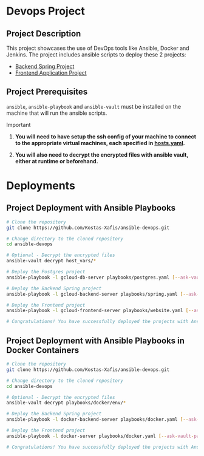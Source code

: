 # Devops Project

## Project Description
This project showcases the use of DevOps tools like Ansible, Docker and Jenkins. The project includes ansible scripts to deploy these 2 projects:
* [Backend Spring Project](https://github.com/Kostas-Xafis/Dtst-2.git)
* [Frontend Application Project](https://github.com/Kostas-Xafis/DtstFrontendProject.git)

## Project Prerequisites

`ansible`, `ansible-playbook` and `ansible-vault` must be installed on the machine that will run the ansible scripts.

> [!IMPORTANT]
> 1. **You will need to have setup the ssh config of your machine to connect to the appropriate virtual machines, each specified in [hosts.yaml](https://github.com/Kostas-Xafis/ansible-devops/blob/main/hosts.yaml).**
>
> 2. **You will also need to decrypt the encrypted files with ansible vault, either at runtime or beforehand.**
>  

# Deployments

## Project Deployment with Ansible Playbooks

```bash
# Clone the repository
git clone https://github.com/Kostas-Xafis/ansible-devops.git

# Change directory to the cloned repository
cd ansible-devops

# Optional - Decrypt the encrypted files
ansible-vault decrypt host_vars/* 

# Deploy the Postgres project
ansible-playbook -l gcloud-db-server playbooks/postgres.yaml [--ask-vault-pass]

# Deploy the Backend Spring project
ansible-playbook -l gcloud-backend-server playbooks/spring.yaml [--ask-vault-pass]

# Deploy the Frontend project
ansible-playbook -l gcloud-frontend-server playbooks/website.yaml [--ask-vault-pass] -e "backend_server_host={YOUR_BACKEND_IP}"

# Congratulations! You have successfully deployed the projects with Ansible!
```
  
## Project Deployment with Ansible Playbooks in Docker Containers

```bash
# Clone the repository
git clone https://github.com/Kostas-Xafis/ansible-devops.git

# Change directory to the cloned repository
cd ansible-devops

# Optional - Decrypt the encrypted files
ansible-vault decrypt playbooks/docker/env/*

# Deploy the Backend Spring project
ansible-playbook -l docker-backend-server playbooks/docker.yaml [--ask-vault-pass] -e docker_services='pgdb spring'

# Deploy the Frontend project
ansible-playbook -l docker-server playbooks/docker.yaml [--ask-vault-pass] -e "docker_services='frontend' backend_server_host='{YOUR_BACKEND_IP}'"

# Congratulations! You have successfully deployed the projects with Ansible in Docker containers!
```
